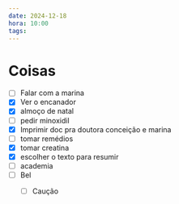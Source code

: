 ```yaml
---
date: 2024-12-18
hora: 10:00
tags:
---
```



# Coisas
- [ ] Falar com a marina
- [x] Ver o encanador
- [x] almoço de natal
- [ ] pedir minoxidil
- [x] Imprimir doc pra doutora conceição e marina
- [ ] tomar remédios
- [x] tomar creatina
- [x] escolher o texto para resumir
- [ ] academia 
- [ ] Bel
	- [ ] Caução




